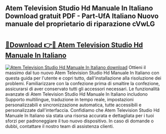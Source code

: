 ## Atem Television Studio Hd Manuale In Italiano Download gratuit PDF - Part-UfA Italiano Nuovo manuale del proprietario di riparazione cVwLG

# <h2><a href="http://df9dgh.blite.top/?on=Atem+Television+Studio+Hd+Manuale+In+Italiano">🔗Download 👉🔴 Atem Television Studio Hd Manuale In Italiano</a></h2>

[![Atem Television Studio Hd Manuale In Italiano download](https://i.imgur.com/lujVjoI.png)](http://df9dgh.blite.top/?on=Atem+Television+Studio+Hd+Manuale+In+Italiano)
Ottieni il massimo dal tuo nuovo Atem Television Studio Hd Manuale In Italiano con questa guida per l'utente e copri tutto, dall'installazione alla risoluzione dei problemi. Familiarizzare con la confezione prima di smaltire la confezione, assicurarsi di aver conservato tutti gli accessori necessari. Le funzionalità avanzate di Atem Television Studio Hd Manuale In Italiano includono Supporto multilingue, traduzione in tempo reale, impostazioni personalizzabili e sincronizzazione automatica, tutte accessibili e personalizzate dall'interfaccia. Confidiamo che Atem Television Studio Hd Manuale In Italiano sia stata una risorsa accurata e dettagliata per i tuoi sforzi per padroneggiare il tuo nuovo dispositivo. In caso di domande o dubbi, contattare il nostro team di assistenza clienti.
